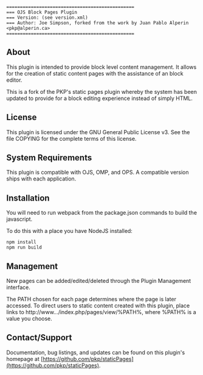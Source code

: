 ```
===============================================
=== OJS Block Pages Plugin
=== Version: (see version.xml)
=== Author: Joe Simpson, forked from the work by Juan Pablo Alperin <pkp@alperin.ca>
===============================================
```

## About

This plugin is intended to provide block level content management. It allows
for the creation of static content pages with the assistance of an block editor.

This is a fork of the PKP's static pages plugin whereby the system has been updated
to provide for a block editing experience instead of simply HTML.

## License

This plugin is licensed under the GNU General Public License v3. See the file
COPYING for the complete terms of this license.

## System Requirements

This plugin is compatible with OJS, OMP, and OPS. A compatible version ships
with each application.

## Installation

You will need to run webpack from the package.json commands to build the javascript.

To do this with a place you have NodeJS installed:

```
npm install
npm run build
```

## Management

New pages can be added/edited/deleted through the Plugin Management interface.

The PATH chosen for each page determines where the page is later accessed. To
direct users to static content created with this plugin, place links to
http://www.../index.php/pages/view/%PATH%, where %PATH% is a value you choose.

## Contact/Support

Documentation, bug listings, and updates can be found on this plugin's homepage
at [https://github.com/pkp/staticPages](https://github.com/pkp/staticPages).

